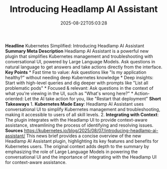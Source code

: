 ﻿---
title: "Introducing Headlamp AI Assistant"
date: "2025-08-22T05:03:28"
category: "Markets"
summary: ""
slug: "introducing headlamp ai assistant"
source_urls:
  - "https://kubernetes.io/blog/2025/08/07/introducing-headlamp-ai-assistant/"
seo:
  title: "Introducing Headlamp AI Assistant | Hash n Hedge"
  description: ""
  keywords: ["news", "markets", "brief"]
---
**Headline** Kubernetes Simplified: Introducing Headlamp AI Assistant  **Summary Meta Description** Headlamp AI Assistant is a powerful new plugin that simplifies Kubernetes management and troubleshooting with conversational UI, powered by Large Language Models. Ask questions in natural language to get answers and take actions directly from the interface.  **Key Points**  * Fast time to value: Ask questions like "Is my application healthy?" without needing deep Kubernetes knowledge * Deep insights: Start with high-level queries and dig deeper with prompts like "List all problematic pods" * Focused & relevant: Ask questions in the context of what you're viewing in the UI, such as "What's wrong here?" * Action-oriented: Let the AI take action for you, like "Restart that deployment"  **Short Takeaways**  1. **Kubernetes Made Easy**: Headlamp AI Assistant uses conversational UI to simplify Kubernetes management and troubleshooting, making it accessible to users of all skill levels. 2. **Integrating with Context**: The plugin integrates with the Headlamp UI to provide context-aware assistance, streamlining the process of identifying and resolving issues.  **Sources** https://kubernetes.io/blog/2025/08/07/introducing-headlamp-ai-assistant/  This news brief provides a concise overview of the new Headlamp AI Assistant plugin, highlighting its key features and benefits for Kubernetes users. The original context adds depth to the summary by emphasizing the role of Large Language Models in powering the conversational UI and the importance of integrating with the Headlamp UI for context-aware assistance. 
